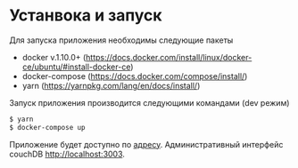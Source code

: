 # Устанвока и запуск

Для запуска приложения необходимы следующие пакеты
 - docker v.1.10.0+ (https://docs.docker.com/install/linux/docker-ce/ubuntu/#install-docker-ce)
 - docker-compose (https://docs.docker.com/compose/install/)
 - yarn (https://yarnpkg.com/lang/en/docs/install/)
 
Запуск приложения производится следующими командами (dev режим)
```bash
$ yarn
$ docker-compose up
```
Приложение будет доступно по [адресу](http://localhost:8080). Административный интерфейс couchDB [http://localhost:3003](http://localhost:3003).